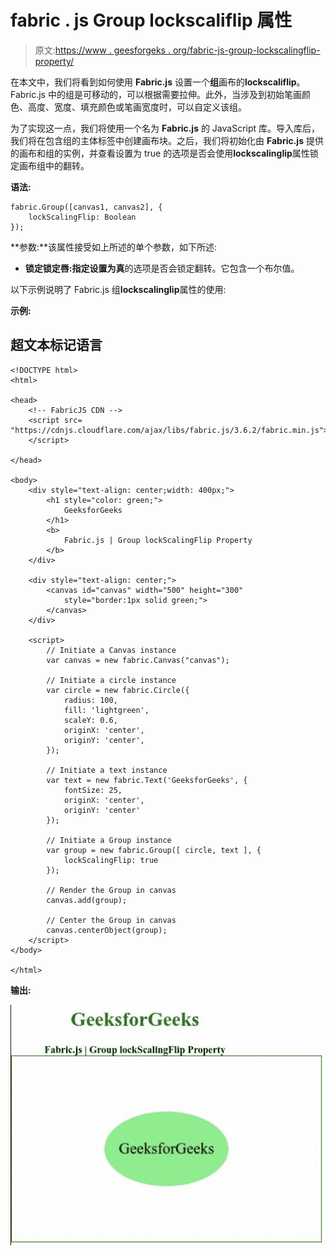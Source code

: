 # fabric . js Group lockscaliflip 属性

> 原文:[https://www . geesforgeks . org/fabric-js-group-lockscalingflip-property/](https://www.geeksforgeeks.org/fabric-js-group-lockscalingflip-property/)

在本文中，我们将看到如何使用 **Fabric.js** 设置一个**组**画布的**lockscaliflip**。Fabric.js 中的组是可移动的，可以根据需要拉伸。此外，当涉及到初始笔画颜色、高度、宽度、填充颜色或笔画宽度时，可以自定义该组。

为了实现这一点，我们将使用一个名为 **Fabric.js** 的 JavaScript 库。导入库后，我们将在包含组的主体标签中创建画布块。之后，我们将初始化由 **Fabric.js** 提供的画布和组的实例，并查看设置为 true 的选项是否会使用**lockscalinglip**属性锁定画布组中的翻转。

**语法:**

```
fabric.Group([canvas1, canvas2], {
    lockScalingFlip: Boolean
});
```

**参数:**该属性接受如上所述的单个参数，如下所述:

*   **锁定锁定唇:**指定设置为**真**的选项是否会锁定翻转。它包含一个布尔值。

以下示例说明了 Fabric.js 组**lockscalinglip**属性的使用:

**示例:**

## 超文本标记语言

```
<!DOCTYPE html>
<html>

<head>
    <!-- FabricJS CDN -->
    <script src=
"https://cdnjs.cloudflare.com/ajax/libs/fabric.js/3.6.2/fabric.min.js">
    </script>

</head>

<body>
    <div style="text-align: center;width: 400px;">
        <h1 style="color: green;">
            GeeksforGeeks
        </h1>
        <b>
            Fabric.js | Group lockScalingFlip Property
        </b>
    </div>

    <div style="text-align: center;">
        <canvas id="canvas" width="500" height="300"
            style="border:1px solid green;">
        </canvas>
    </div>

    <script>
        // Initiate a Canvas instance
        var canvas = new fabric.Canvas("canvas");

        // Initiate a circle instance
        var circle = new fabric.Circle({
            radius: 100,
            fill: 'lightgreen',
            scaleY: 0.6,
            originX: 'center',
            originY: 'center',
        });

        // Initiate a text instance
        var text = new fabric.Text('GeeksforGeeks', {
            fontSize: 25,
            originX: 'center',
            originY: 'center'
        });

        // Initiate a Group instance
        var group = new fabric.Group([ circle, text ], {
            lockScalingFlip: true
        });

        // Render the Group in canvas
        canvas.add(group);

        // Center the Group in canvas
        canvas.centerObject(group);
    </script>
</body>

</html>
```

**输出:**

![](img/3b803d9919aa44aa8cdfc99d79fe945b.png)
